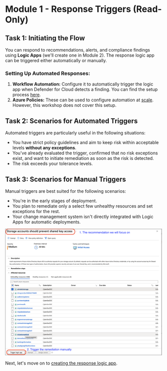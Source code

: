 # Module 1 - Response Triggers (Read-Only)

## Task 1: Initiating the Flow

You can respond to recommendations, alerts, and compliance findings using **Logic Apps** (we'll create one in Module 2). The response logic app can be triggered either automatically or manually.

### Setting Up Automated Responses:

1. **Workflow Automation:** Configure it to automatically trigger the logic app when Defender for Cloud detects a finding. You can find the setup process [here](https://learn.microsoft.com/en-us/azure/defender-for-cloud/workflow-automation).
2. **Azure Policies:** These can be used to configure automation at [scale](https://learn.microsoft.com/en-us/azure/defender-for-cloud/workflow-automation#configure-workflow-automation-at-scale). However, this workshop does not cover this setup.

## Task 2: Scenarios for Automated Triggers

Automated triggers are particularly useful in the following situations:

- You have strict policy guidelines and aim to keep risk within acceptable levels **without any exceptions**.
- You've already evaluated the trigger, confirmed that no risk exceptions exist, and want to initiate remediation as soon as the risk is detected.
- The risk exceeds your tolerance levels.

## Task 3: Scenarios for Manual Triggers

Manual triggers are best suited for the following scenarios:

- You're in the early stages of deployment.
- You plan to remediate only a select few unhealthy resources and set exceptions for the rest.
- Your change management system isn't directly integrated with Logic Apps for automatic deployments.

![Workshop Focus](./images/recommendation-manual-trigger.png "Focus areas for the workshop and manual trigger")

Next, let's move on to [creating the response logic app](./Module%202%20-%20Writing%20Logic%20App.md).
